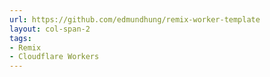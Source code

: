 ```yaml
---
url: https://github.com/edmundhung/remix-worker-template
layout: col-span-2
tags:
- Remix
- Cloudflare Workers
---
```

